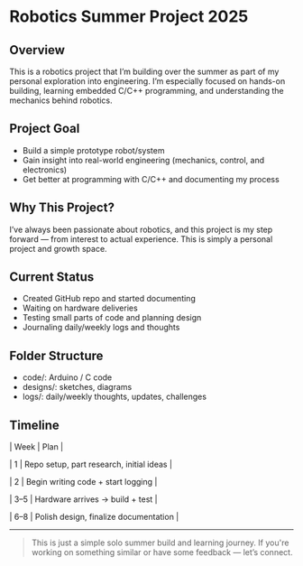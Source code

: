 # Robotics Summer Project 2025

## Overview
This is a robotics project that I’m building over the summer as part of my personal exploration into engineering. I’m especially focused on hands-on building, learning embedded C/C++ programming, and understanding the mechanics behind robotics.

## Project Goal
- Build a simple prototype robot/system
- Gain insight into real-world engineering (mechanics, control, and electronics)
- Get better at programming with C/C++ and documenting my process

## Why This Project?
I’ve always been passionate about robotics, and this project is my step forward — from interest to actual experience. This is simply a personal project and growth space.

## Current Status
- Created GitHub repo and started documenting
- Waiting on hardware deliveries
- Testing small parts of code and planning design
- Journaling daily/weekly logs and thoughts

## Folder Structure
- code/: Arduino / C code
- designs/: sketches, diagrams
- logs/: daily/weekly thoughts, updates, challenges

## Timeline
| Week | Plan |

| 1 | Repo setup, part research, initial ideas |

| 2 | Begin writing code + start logging |

| 3–5 | Hardware arrives → build + test |

| 6–8 | Polish design, finalize documentation |

---

> This is just a simple solo summer build and learning journey. If you're working on something similar or have some feedback — let’s connect.
